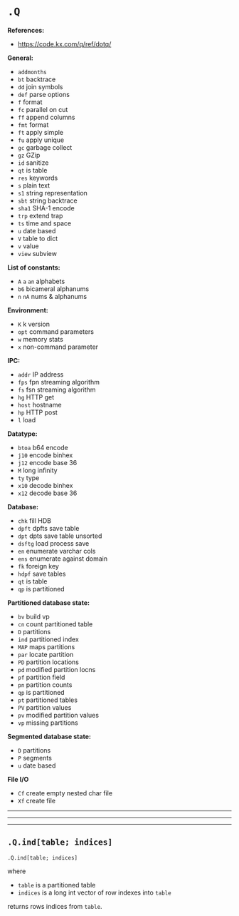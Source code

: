 # `.Q`

**References:**
- https://code.kx.com/q/ref/dotq/


**General:**
- `addmonths`
- `bt`       backtrace
- `dd`       join symbols
- `def`      parse options
- `f`        format
- `fc`       parallel on cut
- `ff`       append columns
- `fmt`      format
- `ft`       apply simple
- `fu`       apply unique
- `gc`       garbage collect
- `gz`       GZip
- `id`       sanitize
- `qt`       is table
- `res`      keywords
- `s`        plain text
- `s1`       string representation
- `sbt`      string backtrace
- `sha1`     SHA-1 encode
- `trp`      extend trap
- `ts`       time and space
- `u`        date based
- `V`        table to dict
- `v`        value
- `view`     subview

**List of constants:**
- `A` `a` `an`   alphabets
- `b6`       bicameral alphanums
- `n` `nA`     nums & alphanums

**Environment:**
- `K` k version
- `opt`      command parameters
- `w`        memory stats
- `x`        non-command parameter

**IPC:**
- `addr`     IP address
- `fps` fpn  streaming algorithm
- `fs`  fsn  streaming algorithm
- `hg`       HTTP get
- `host`     hostname
- `hp`       HTTP post
- `l`        load


**Datatype:**
- `btoa`        b64 encode
- `j10`         encode binhex
- `j12`         encode base 36
- `M`           long infinity
- `ty`          type
- `x10`         decode binhex
- `x12`         decode base 36

**Database:**
- `chk`         fill HDB
- `dpft` dpfts  save table
- `dpt`  dpts   save table unsorted
- `dsftg`       load process save
- `en`          enumerate varchar cols
- `ens`         enumerate against domain
- `fk`          foreign key
- `hdpf`        save tables
- `qt`          is table
- `qp`          is partitioned

**Partitioned database state:**
- `bv`          build vp
- `cn`          count partitioned table
- `D`           partitions
- `ind`         partitioned index
- `MAP`         maps partitions
- `par`         locate partition
- `PD`          partition locations
- `pd`          modified partition locns
- `pf`          partition field
- `pn`          partition counts
- `qp`          is partitioned
- `pt`          partitioned tables
- `PV`          partition values
- `pv`          modified partition values
- `vp`          missing partitions

**Segmented database state:**
- `D`           partitions
- `P`           segments
- `u`           date based

**File I/O**
- `Cf`          create empty nested char file
- `Xf`          create file

------------------------------------------------------------------------------------------------------
------------------------------------------------------------------------------------------------------
------------------------------------------------------------------------------------------------------


## `.Q.ind[table; indices]`


~~~~
.Q.ind[table; indices]
~~~~

where
- `table` is a partitioned table
- `indices`  is a long int vector of row indexes into `table`

returns rows indices from `table`.
